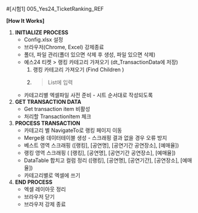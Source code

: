 #[시험1] 005_Yes24_TicketRanking_REF

**[How It Works]**

1. **INITIALIZE PROCESS**
    - Config.xlsx 설정
    - 브라우저(Chrome, Excel) 강제종료
    - 폴더, 파일 관리(폴더 있으면 삭제 후 생성, 파일 있으면 삭제)
    - 예스24 티켓 > 랭킹 카테고리 가져오기 (dt_TransactionData에 저장)
        1. 랭킹 카테고리 가져오기 (Find Children )
        2. > List에 입력
    - 카테고리별 엑셀파일 사전 준비 - 시트 순서대로 작성되도록
2. **GET TRANSACTION DATA**
    - Get transaction item 비활성
    - 처리할 TransactionItem 체크
3. **PROCESS TRANSACTION**
    - 카테고리 별 NavigateTo로 랭킹 페이지 이동
    - Merge용 데이터테이블 생성 - 스크래핑 결과 없을 경우 오류 방지
    - 베스트 영역 스크래핑 ([랭킹], [공연명], [공연기간 공연장소], [예매율])
    - 랭킹 영역 스크래핑 ( [랭킹], [공연명], [공연기간 공연장소], [예매율])
    - DataTable 합치고 컬럼 정리 ([랭킹], [공연명], [공연기간], [공연장소], [예매율])
    - 카테고리별로 엑셀에 쓰기
4. **END PROCESS**
    - 엑셀 레이아웃 정리
    - 브라우저 닫기
    - 브라우저 강제 종료
